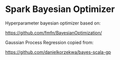 # Spark Bayesian Optimizer

Hyperparameter bayesian optimizer based on: 

https://github.com/fmfn/BayesianOptimization/

Gaussian Process Regression copied from:

https://github.com/danielkorzekwa/bayes-scala-gp
